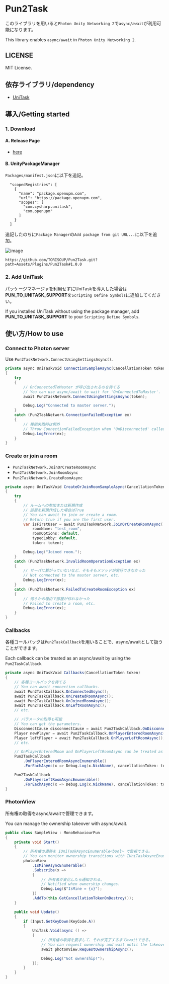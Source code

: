 # Pun2Task

このライブラリを用いると`Photon Unity Networking 2`で`async/await`が利用可能になります。

This library enables `async/await` in `Photon Unity Networking 2`.

## LICENSE

MIT License.

## 依存ライブラリ/dependency

- [UniTask](https://github.com/Cysharp/UniTask)

## 導入/Getting started

### 1. Download

#### A. Release Page

- [here](https://github.com/TORISOUP/Pun2Task/releases)

#### B. UnityPackageManager

`Packages/manifest.json`に以下を追記。

```
  "scopedRegistries": [
    {
      "name": "package.openupm.com",
      "url": "https://package.openupm.com",
      "scopes": [
        "com.cysharp.unitask",
        "com.openupm"
      ]
    }
  ]
```

追記したのちに`Package Manager`の`Add package from git URL...`に以下を追加。

![image](https://user-images.githubusercontent.com/861868/101975816-d7457300-3c82-11eb-9c17-07805e7c3b52.png)

```
https://github.com/TORISOUP/Pun2Task.git?path=Assets/Plugins/Pun2Task#1.0.0
```


### 2. Add UniTask

パッケージマネージャを利用せずにUniTaskを導入した場合は**PUN_TO_UNITASK_SUPPORT**を`Scripting Define Symbols`に追加してください。

If you installed UniTask without using the package manager, add **PUN_TO_UNITASK_SUPPORT** to your `Scripting Define Symbols`.

## 使い方/How to use

### Connect to Photon server

Use `Pun2TaskNetwork.ConnectUsingSettingsAsync()`.

```cs
private async UniTaskVoid ConnectionSampleAsync(CancellationToken token)
{
    try
    {
        // OnConnectedToMaster が呼び出されるのを待てる
        // You can use async/await to wait for 'OnConnectedToMaster'.
        await Pun2TaskNetwork.ConnectUsingSettingsAsync(token);

        Debug.Log("Connected to master server.");
    }
    catch (Pun2TaskNetwork.ConnectionFailedException ex)
    {
        // 接続失敗時は例外
        // Throw ConnectionFailedException when 'OnDisconnected' called.
        Debug.LogError(ex);
    }
}
```

### Create or join a room

- `Pun2TaskNetwork.JoinOrCreateRoomAsync`
- `Pun2TaskNetwork.JoinRoomAsync`
- `Pun2TaskNetwork.CreateRoomAsync`

```cs
private async UniTaskVoid CreateOrJoinRoomSampleAsync(CancellationToken token)
{
    try
    {
        // ルームへの参加または新規作成
        // 部屋を新規作成した場合はTrue
        // You can await to join or create a room.
        // Return true if you are the first user.
        var isFirstUser = await Pun2TaskNetwork.JoinOrCreateRoomAsync(
            roomName: "test_room",
            roomOptions: default,
            typedLobby: default,
            token: token);

        Debug.Log("Joined room.");
    }
    catch (Pun2TaskNetwork.InvalidRoomOperationException ex)
    {
        // サーバに繋がっていないなど、そもそもメソッドが実行できなかった
        // Not connected to the master server, etc.
        Debug.LogError(ex);
    }
    catch (Pun2TaskNetwork.FailedToCreateRoomException ex)
    {
        // 何らかの理由で部屋が作れなかった
        // Failed to create a room, etc.
        Debug.LogError(ex);
    }
}
```

### Callbacks

各種コールバックは`Pun2TaskCallback`を用いることで、async/awaitとして扱うことができます。

Each callback can be treated as an async/await by using the `Pun2TaskCallback`.

```cs
private async UniTaskVoid Callbacks(CancellationToken token)
{
    // 各種コールバックを待てる
    // You can await connection callbacks.
    await Pun2TaskCallback.OnConnectedAsync();
    await Pun2TaskCallback.OnCreatedRoomAsync();
    await Pun2TaskCallback.OnJoinedRoomAsync();
    await Pun2TaskCallback.OnLeftRoomAsync();
    // etc.

    // パラメータの取得も可能
    // You can get the parameters.
    DisconnectCause disconnectCause = await Pun2TaskCallback.OnDisconnectedAsync();
    Player newPlayer = await Pun2TaskCallback.OnPlayerEnteredRoomAsync();
    Player leftPlayer = await Pun2TaskCallback.OnPlayerLeftRoomAsync();
    // etc.

    // OnPlayerEnteredRoom and OnPlayerLeftRoomAsync can be treated as UniTaskAsyncEnumerable.
    Pun2TaskCallback
        .OnPlayerEnteredRoomAsyncEnumerable()
        .ForEachAsync(x => Debug.Log(x.NickName), cancellationToken: token);

    Pun2TaskCallback
        .OnPlayerLeftRoomAsyncEnumerable()
        .ForEachAsync(x => Debug.Log(x.NickName), cancellationToken: token);
}
```

### PhotonView

所有権の取得をasync/awaitで管理できます。

You can manage the ownership takeover with async/await.

```cs
public class SampleView : MonoBehaviourPun
{
    private void Start()
    {
        // 所有権の遷移を IUniTaskAsyncEnumerable<bool> で監視できる。
        // You can monitor ownership transitions with IUniTaskAsyncEnumerable<bool>.
        photonView
            .IsMineAsyncEnumerable()
            .Subscribe(x =>
            {
                // 所有者が変化したら通知される。
                // Notified when ownership changes.
                Debug.Log($"IsMine = {x}");
            })
            .AddTo(this.GetCancellationTokenOnDestroy());
    }

    public void Update()
    {
        if (Input.GetKeyDown(KeyCode.A))
        {
            UniTask.Void(async () =>
            {
                // 所有権の取得を要求して、それが完了するまでawaitできる。
                // You can request ownership and wait until the takeover is complete.
                await photonView.RequestOwnershipAsync();

                Debug.Log("Got ownership!");
            });
        }
    }
}
```